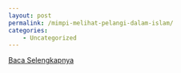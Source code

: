 ```yaml
---
layout: post
permalink: /mimpi-melihat-pelangi-dalam-islam/
categories:
    - Uncategorized
---
```


[Baca Selengkapnya](/05)